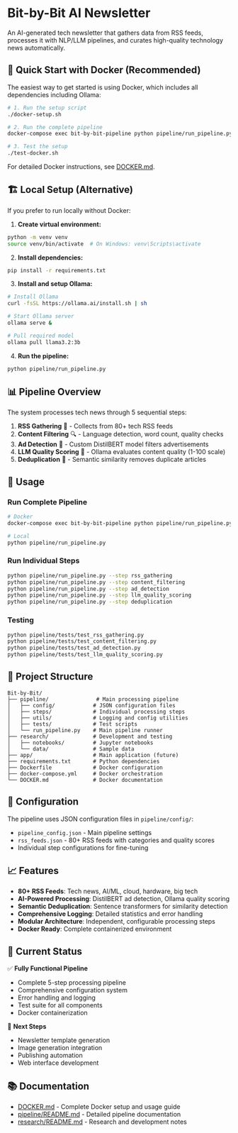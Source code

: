 # Bit-by-Bit AI Newsletter

An AI-generated tech newsletter that gathers data from RSS feeds, processes it with NLP/LLM pipelines, and curates high-quality technology news automatically.

## 🚀 Quick Start with Docker (Recommended)

The easiest way to get started is using Docker, which includes all dependencies including Ollama:

```bash
# 1. Run the setup script
./docker-setup.sh

# 2. Run the complete pipeline
docker-compose exec bit-by-bit-pipeline python pipeline/run_pipeline.py

# 3. Test the setup
./test-docker.sh
```

For detailed Docker instructions, see [DOCKER.md](DOCKER.md).

## 🏗️ Local Setup (Alternative)

If you prefer to run locally without Docker:

1. **Create virtual environment:**
```bash
python -m venv venv
source venv/bin/activate  # On Windows: venv\Scripts\activate
```

2. **Install dependencies:**
```bash
pip install -r requirements.txt
```

3. **Install and setup Ollama:**
```bash
# Install Ollama
curl -fsSL https://ollama.ai/install.sh | sh

# Start Ollama server
ollama serve &

# Pull required model
ollama pull llama3.2:3b
```

4. **Run the pipeline:**
```bash
python pipeline/run_pipeline.py
```

## 📊 Pipeline Overview

The system processes tech news through 5 sequential steps:

1. **RSS Gathering** 📡 - Collects from 80+ tech RSS feeds
2. **Content Filtering** 🔍 - Language detection, word count, quality checks
3. **Ad Detection** 🚫 - Custom DistilBERT model filters advertisements
4. **LLM Quality Scoring** 🤖 - Ollama evaluates content quality (1-100 scale)
5. **Deduplication** 🔄 - Semantic similarity removes duplicate articles

## 🎯 Usage

### Run Complete Pipeline
```bash
# Docker
docker-compose exec bit-by-bit-pipeline python pipeline/run_pipeline.py

# Local
python pipeline/run_pipeline.py
```

### Run Individual Steps
```bash
python pipeline/run_pipeline.py --step rss_gathering
python pipeline/run_pipeline.py --step content_filtering
python pipeline/run_pipeline.py --step ad_detection
python pipeline/run_pipeline.py --step llm_quality_scoring
python pipeline/run_pipeline.py --step deduplication
```

### Testing
```bash
python pipeline/tests/test_rss_gathering.py
python pipeline/tests/test_content_filtering.py
python pipeline/tests/test_ad_detection.py
python pipeline/tests/test_llm_quality_scoring.py
```

## 📁 Project Structure

```
Bit-by-Bit/
├── pipeline/               # Main processing pipeline
│   ├── config/            # JSON configuration files
│   ├── steps/             # Individual processing steps
│   ├── utils/             # Logging and config utilities
│   ├── tests/             # Test scripts
│   └── run_pipeline.py    # Main pipeline runner
├── research/              # Development and testing
│   ├── notebooks/         # Jupyter notebooks
│   └── data/              # Sample data
├── app/                   # Main application (future)
├── requirements.txt       # Python dependencies
├── Dockerfile             # Docker configuration
├── docker-compose.yml     # Docker orchestration
└── DOCKER.md              # Docker documentation
```

## 🔧 Configuration

The pipeline uses JSON configuration files in `pipeline/config/`:

- `pipeline_config.json` - Main pipeline settings
- `rss_feeds.json` - 80+ RSS feeds with categories and quality scores
- Individual step configurations for fine-tuning

## 📈 Features

- **80+ RSS Feeds**: Tech news, AI/ML, cloud, hardware, big tech
- **AI-Powered Processing**: DistilBERT ad detection, Ollama quality scoring
- **Semantic Deduplication**: Sentence transformers for similarity detection
- **Comprehensive Logging**: Detailed statistics and error handling
- **Modular Architecture**: Independent, configurable processing steps
- **Docker Ready**: Complete containerized environment

## 🎯 Current Status

✅ **Fully Functional Pipeline**
- Complete 5-step processing pipeline
- Comprehensive configuration system
- Error handling and logging
- Test suite for all components
- Docker containerization

🔄 **Next Steps**
- Newsletter template generation
- Image generation integration
- Publishing automation
- Web interface development

## 📚 Documentation

- [DOCKER.md](DOCKER.md) - Complete Docker setup and usage guide
- [pipeline/README.md](pipeline/README.md) - Detailed pipeline documentation
- [research/README.md](research/README.md) - Research and development notes
